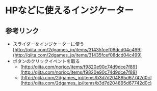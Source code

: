 # HPなどに使えるインジケーター

## 参考リンク
- スライダーをインジケーターに使う
[http://qiita.com/2dgames_jp/items/31435fcef08dcd04c499](http://qiita.com/2dgames_jp/items/31435fcef08dcd04c499)
- ボタンのクリックイベントを取る
  - [http://qiita.com/norioc/items/f9820e90c74d9dce7f89](http://qiita.com/norioc/items/f9820e90c74d9dce7f89)
  - [http://qiita.com/2dgames_jp/items/b3d7d204895d67742d0c](http://qiita.com/2dgames_jp/items/b3d7d204895d67742d0c)
